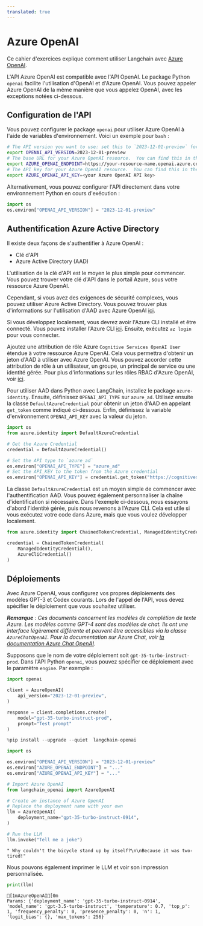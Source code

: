 ```yaml
---
translated: true
---
```


# Azure OpenAI

Ce cahier d'exercices explique comment utiliser Langchain avec [Azure OpenAI](https://aka.ms/azure-openai).

L'API Azure OpenAI est compatible avec l'API OpenAI. Le package Python `openai` facilite l'utilisation d'OpenAI et d'Azure OpenAI. Vous pouvez appeler Azure OpenAI de la même manière que vous appelez OpenAI, avec les exceptions notées ci-dessous.

## Configuration de l'API

Vous pouvez configurer le package `openai` pour utiliser Azure OpenAI à l'aide de variables d'environnement. Voici un exemple pour `bash` :

```bash
# The API version you want to use: set this to `2023-12-01-preview` for the released version.
export OPENAI_API_VERSION=2023-12-01-preview
# The base URL for your Azure OpenAI resource.  You can find this in the Azure portal under your Azure OpenAI resource.
export AZURE_OPENAI_ENDPOINT=https://your-resource-name.openai.azure.com
# The API key for your Azure OpenAI resource.  You can find this in the Azure portal under your Azure OpenAI resource.
export AZURE_OPENAI_API_KEY=<your Azure OpenAI API key>
```

Alternativement, vous pouvez configurer l'API directement dans votre environnement Python en cours d'exécution :

```python
import os
os.environ["OPENAI_API_VERSION"] = "2023-12-01-preview"
```

## Authentification Azure Active Directory

Il existe deux façons de s'authentifier à Azure OpenAI :
- Clé d'API
- Azure Active Directory (AAD)

L'utilisation de la clé d'API est le moyen le plus simple pour commencer. Vous pouvez trouver votre clé d'API dans le portail Azure, sous votre ressource Azure OpenAI.

Cependant, si vous avez des exigences de sécurité complexes, vous pouvez utiliser Azure Active Directory. Vous pouvez trouver plus d'informations sur l'utilisation d'AAD avec Azure OpenAI [ici](https://learn.microsoft.com/en-us/azure/ai-services/openai/how-to/managed-identity).

Si vous développez localement, vous devrez avoir l'Azure CLI installé et être connecté. Vous pouvez installer l'Azure CLI [ici](https://docs.microsoft.com/en-us/cli/azure/install-azure-cli). Ensuite, exécutez `az login` pour vous connecter.

Ajoutez une attribution de rôle Azure `Cognitive Services OpenAI User` étendue à votre ressource Azure OpenAI. Cela vous permettra d'obtenir un jeton d'AAD à utiliser avec Azure OpenAI. Vous pouvez accorder cette attribution de rôle à un utilisateur, un groupe, un principal de service ou une identité gérée. Pour plus d'informations sur les rôles RBAC d'Azure OpenAI, voir [ici](https://learn.microsoft.com/en-us/azure/ai-services/openai/how-to/role-based-access-control).

Pour utiliser AAD dans Python avec LangChain, installez le package `azure-identity`. Ensuite, définissez `OPENAI_API_TYPE` sur `azure_ad`. Utilisez ensuite la classe `DefaultAzureCredential` pour obtenir un jeton d'AAD en appelant `get_token` comme indiqué ci-dessous. Enfin, définissez la variable d'environnement `OPENAI_API_KEY` avec la valeur du jeton.

```python
import os
from azure.identity import DefaultAzureCredential

# Get the Azure Credential
credential = DefaultAzureCredential()

# Set the API type to `azure_ad`
os.environ["OPENAI_API_TYPE"] = "azure_ad"
# Set the API_KEY to the token from the Azure credential
os.environ["OPENAI_API_KEY"] = credential.get_token("https://cognitiveservices.azure.com/.default").token
```

La classe `DefaultAzureCredential` est un moyen simple de commencer avec l'authentification AAD. Vous pouvez également personnaliser la chaîne d'identification si nécessaire. Dans l'exemple ci-dessous, nous essayons d'abord l'identité gérée, puis nous revenons à l'Azure CLI. Cela est utile si vous exécutez votre code dans Azure, mais que vous voulez développer localement.

```python
from azure.identity import ChainedTokenCredential, ManagedIdentityCredential, AzureCliCredential

credential = ChainedTokenCredential(
    ManagedIdentityCredential(),
    AzureCliCredential()
)
```

## Déploiements

Avec Azure OpenAI, vous configurez vos propres déploiements des modèles GPT-3 et Codex courants. Lors de l'appel de l'API, vous devez spécifier le déploiement que vous souhaitez utiliser.

_**Remarque** : Ces documents concernent les modèles de complétion de texte Azure. Les modèles comme GPT-4 sont des modèles de chat. Ils ont une interface légèrement différente et peuvent être accessibles via la classe `AzureChatOpenAI`. Pour la documentation sur Azure Chat, voir [la documentation Azure Chat OpenAI](/docs/integrations/chat/azure_chat_openai)._

Supposons que le nom de votre déploiement soit `gpt-35-turbo-instruct-prod`. Dans l'API Python `openai`, vous pouvez spécifier ce déploiement avec le paramètre `engine`. Par exemple :

```python
import openai

client = AzureOpenAI(
    api_version="2023-12-01-preview",
)

response = client.completions.create(
    model="gpt-35-turbo-instruct-prod",
    prompt="Test prompt"
)
```

```python
%pip install --upgrade --quiet  langchain-openai
```

```python
import os

os.environ["OPENAI_API_VERSION"] = "2023-12-01-preview"
os.environ["AZURE_OPENAI_ENDPOINT"] = "..."
os.environ["AZURE_OPENAI_API_KEY"] = "..."
```

```python
# Import Azure OpenAI
from langchain_openai import AzureOpenAI
```

```python
# Create an instance of Azure OpenAI
# Replace the deployment name with your own
llm = AzureOpenAI(
    deployment_name="gpt-35-turbo-instruct-0914",
)
```

```python
# Run the LLM
llm.invoke("Tell me a joke")
```

```output
" Why couldn't the bicycle stand up by itself?\n\nBecause it was two-tired!"
```

Nous pouvons également imprimer le LLM et voir son impression personnalisée.

```python
print(llm)
```

```output
[1mAzureOpenAI[0m
Params: {'deployment_name': 'gpt-35-turbo-instruct-0914', 'model_name': 'gpt-3.5-turbo-instruct', 'temperature': 0.7, 'top_p': 1, 'frequency_penalty': 0, 'presence_penalty': 0, 'n': 1, 'logit_bias': {}, 'max_tokens': 256}
```
